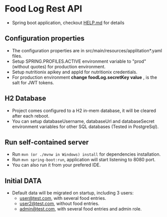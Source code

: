# Food Log Rest API

 - Spring boot application, checkout [HELP.md](./HELP.md) for details

## Configuration properties

 - The configuration properties are in src/main/resources/applitation*.yaml files.
 - Setup SPRING.PROFILES.ACTIVE environment variable to "prod" (without quotes) for production environment.
 - Setup nutritionix apikey and appId for nutritionix credentials.
 - For production environment **change foodLog.secretKey value** , is the salt for JWT tokens.

## H2 Database
 
 - Project comes configured to a H2 in-mem database, it will be cleared after each reboot.
 - You can setup databaseUsername, databaseUrl and databaseSecret environment variables for other SQL databases (Tested in PostgreSql). 

## Run self-contained server

 - Run `mvn (or ./mvnw in Windows) install` for dependencies installation.
 - Run `mvn spring-boot:run`, application will start listening to 8080 port.
 - You can also run it from your prefered IDE.


## Initial DATA

 - Default data will be migrated on startup, including 3 users:
   - user@test.com, with several food entries.
   - user2@test.com, without food entries.
   - admin@test.com, with several food entries and admin role.